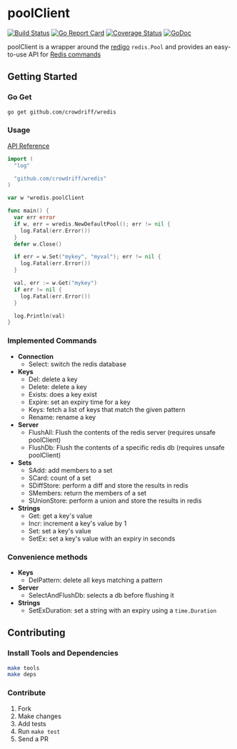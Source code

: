 # poolClient

[![Build Status](https://travis-ci.org/crowdriff/wredis.svg?branch=master)](https://travis-ci.org/crowdriff/wredis) [![Go Report Card](https://goreportcard.com/badge/github.com/crowdriff/wredis)](https://goreportcard.com/report/github.com/crowdriff/wredis) [![Coverage Status](https://coveralls.io/repos/github/crowdriff/wredis/badge.svg?branch=master)](https://coveralls.io/github/crowdriff/wredis?branch=master) [![GoDoc](https://godoc.org/github.com/crowdriff/wredis?status.svg)](https://godoc.org/github.com/crowdriff/wredis)

poolClient is a wrapper around the [redigo](https://github.com/garyburd/redigo) `redis.Pool` and provides an easy-to-use API for [Redis commands](http://redis.io/commands)

## Getting Started

### Go Get

```sh
go get github.com/crowdriff/wredis
```

### Usage

[API Reference](https://pkg.go.dev/github.com/crowdriff/wredis)

```go
import (
  "log"

  "github.com/crowdriff/wredis"
)

var w *wredis.poolClient

func main() {
  var err error
  if w, err = wredis.NewDefaultPool(); err != nil {
    log.Fatal(err.Error())
  }
  defer w.Close()

  if err = w.Set("mykey", "myval"); err != nil {
    log.Fatal(err.Error())
  }

  val, err := w.Get("mykey")
  if err != nil {
    log.Fatal(err.Error())
  }

  log.Println(val)
}
```

### Implemented Commands

* __Connection__
  * Select: switch the redis database
* __Keys__
  * Del: delete a key
  * Delete: delete a key
  * Exists: does a key exist
  * Expire: set an expiry time for a key
  * Keys: fetch a list of keys that match the given pattern
  * Rename: rename a key
* __Server__
  * FlushAll: Flush the contents of the redis server (requires unsafe poolClient)
  * FlushDb: Flush the contents of a specific redis db (requires unsafe poolClient)
* __Sets__
  * SAdd: add members to a set
  * SCard: count of a set
  * SDiffStore: perform a diff and store the results in redis
  * SMembers: return the members of a set
  * SUnionStore: perform a union and store the results in redis
* __Strings__
  * Get: get a key's value
  * Incr: increment a key's value by 1
  * Set: set a key's value
  * SetEx: set a key's value with an expiry in seconds

### Convenience methods

* __Keys__
  * DelPattern: delete all keys matching a pattern
* __Server__
  * SelectAndFlushDb: selects a db before flushing it
* __Strings__
  * SetExDuration: set a string with an expiry using a `time.Duration`

## Contributing

### Install Tools and Dependencies

```sh
make tools
make deps
```

### Contribute

1. Fork  
2. Make changes  
3. Add tests  
4. Run `make test`  
5. Send a PR  
